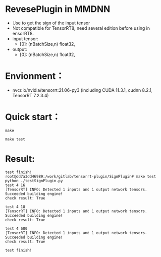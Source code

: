 # RevesePlugin in MMDNN
+ Use to get the sign of the input tensor
+ Not compatible for TensorRT8, need several edition before using in ensorRT8.
+ input tensor:
    - [0]: (nBatchSize,n)   float32,
+ output:
    - [0]: (nBatchSize,n)   float32,

# Envionment：
+ nvcr.io/nvidia/tensorrt:21.06-py3 (including CUDA 11.3.1, cudnn 8.2.1, TensorRT 7.2.3.4)

# Quick start：
```shell
make

make test
```

# Result:
```
test finish!
root@dd7a3dd46989:/work/gitlab/tensorrt-plugin/SignPlugin# make test
python ./testSignPlugin.py
test 4 16
[TensorRT] INFO: Detected 1 inputs and 1 output network tensors.
Succeeded building engine!
check result: True

test 4 18
[TensorRT] INFO: Detected 1 inputs and 1 output network tensors.
Succeeded building engine!
check result: True

test 4 600
[TensorRT] INFO: Detected 1 inputs and 1 output network tensors.
Succeeded building engine!
check result: True

test finish!
```
